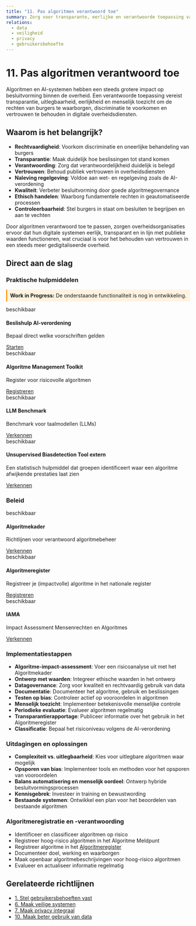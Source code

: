 ```yaml
---
title: "11. Pas algoritmen verantwoord toe"
summary: Zorg voor transparante, eerlijke en verantwoorde toepassing van algoritmen en AI-systemen.
relations:
  - data
  - veiligheid
  - privacy
  - gebruikersbehoefte
---
```


# 11. Pas algoritmen verantwoord toe

Algoritmen en AI-systemen hebben een steeds grotere impact op besluitvorming binnen de overheid. Een verantwoorde toepassing vereist transparantie, uitlegbaarheid, eerlijkheid en menselijk toezicht om de rechten van burgers te waarborgen, discriminatie te voorkomen en vertrouwen te behouden in digitale overheidsdiensten.

## Waarom is het belangrijk?

- **Rechtvaardigheid**: Voorkom discriminatie en oneerlijke behandeling van burgers
- **Transparantie**: Maak duidelijk hoe beslissingen tot stand komen
- **Verantwoording**: Zorg dat verantwoordelijkheid duidelijk is belegd
- **Vertrouwen**: Behoud publiek vertrouwen in overheidsdiensten
- **Naleving regelgeving**: Voldoe aan wet- en regelgeving zoals de AI-verordening
- **Kwaliteit**: Verbeter besluitvorming door goede algoritmegovernance
- **Ethisch handelen**: Waarborg fundamentele rechten in geautomatiseerde processen
- **Controleerbaarheid**: Stel burgers in staat om besluiten te begrijpen en aan te vechten

Door algoritmen verantwoord toe te passen, zorgen overheidsorganisaties ervoor dat hun digitale systemen eerlijk, transparant en in lijn met publieke waarden functioneren, wat cruciaal is voor het behouden van vertrouwen in een steeds meer gedigitaliseerde overheid.

## Direct aan de slag

<div class="direct-aan-de-slag">
    <h3>Praktische hulpmiddelen</h3>
    <div class="warning-banner" style="background-color: #fff3e0; padding: 0.5rem; border-left: 3px solid #ff9800; margin-bottom: 0.8rem;">
            <strong>Work in Progress:</strong> De onderstaande functionaliteit is nog in ontwikkeling.
        </div>
    <div class="action-cards">
        <div class="action-card">
            <span class="wip-badge wip-badge-beschikbaar">beschikbaar</span>
            <h4>Beslishulp AI-verordening</h4>
            <p>Bepaal direct welke voorschriften gelden</p>
            <a href="https://ai-verordening-beslishulp.apps.digilab.network/" class="action-button" target="_blank">Starten</a>
        </div>
        <div class="action-card">
            <span class="wip-badge wip-badge-beschikbaar">beschikbaar</span>
            <h4>Algoritme Management Toolkit</h4>
            <p>Register voor risicovolle algoritmen</p>
            <a href="https://amt.prd.apps.digilab.network/" class="action-button" target="_blank">Registreren</a>
        </div>
        <div class="action-card">
            <span class="wip-badge wip-badge-beschikbaar">beschikbaar</span>
            <h4>LLM Benchmark</h4>
            <p>Benchmark voor taalmodellen (LLMs)</p>
            <a href="https://github.com/MinBZK/llm-benchmark" class="action-button" target="_blank">Verkennen</a>
        </div>
        <div class="action-card">
            <span class="wip-badge wip-badge-beschikbaar">beschikbaar</span>
            <h4>Unsupervised Biasdetection Tool <span class="category-badge">extern</span></h4>
            <p>Een statistisch hulpmiddel dat groepen identificeert waar een algoritme afwijkende prestaties laat zien</p>
            <a href="https://algorithmaudit.eu/technical-tools/bdt/" class="action-button" target="_blank">Verkennen</a>
        </div>
    </div>
</div>
<div class="direct-aan-de-slag">
    <h3>Beleid</h3>
    <div class="action-cards">
        <div class="action-card">
            <span class="wip-badge wip-badge-beschikbaar">beschikbaar</span>
            <h4>Algoritmekader</h4>
            <p>Richtlijnen voor verantwoord algoritmebeheer</p>
            <a href="https://minbzk.github.io/Algoritmekader/" class="action-button" target="_blank">Verkennen</a>
        </div>
        <div class="action-card">
            <span class="wip-badge wip-badge-beschikbaar">beschikbaar</span>
            <h4>Algoritmeregister</h4>
            <p>Registreer je (impactvolle) algoritme in het nationale register</p>
            <a href="https://algoritmes.overheid.nl/nl" class="action-button" target="_blank">Registreren</a>
        </div>
        <div class="action-card">
            <span class="wip-badge wip-badge-beschikbaar">beschikbaar</span>
            <h4>IAMA</h4>
            <p>Impact Assessment Mensenrechten en Algoritmes</p>
            <a href="https://www.rijksoverheid.nl/documenten/rapporten/2021/02/25/impact-assessment-mensenrechten-en-algoritmes" class="action-button" target="_blank">Verkennen</a>
        </div>
    </div>
</div>

### Implementatiestappen

- **Algoritme-impact-assessment**: Voer een risicoanalyse uit met het Algoritmekader
- **Ontwerp met waarden**: Integreer ethische waarden in het ontwerp
- **Datagovernance**: Zorg voor kwaliteit en rechtvaardig gebruik van data
- **Documentatie**: Documenteer het algoritme, gebruik en beslissingen
- **Testen op bias**: Controleer actief op vooroordelen in algoritmen
- **Menselijk toezicht**: Implementeer betekenisvolle menselijke controle
- **Periodieke evaluatie**: Evalueer algoritmen regelmatig
- **Transparantierapportage**: Publiceer informatie over het gebruik in het Algoritmeregister
- **Classificatie**: Bepaal het risiconiveau volgens de AI-verordening

### Uitdagingen en oplossingen

- **Complexiteit vs. uitlegbaarheid**: Kies voor uitlegbare algoritmen waar mogelijk
- **Opsporen van bias**: Implementeer tools en methoden voor het opsporen van vooroordelen
- **Balans automatisering en menselijk oordeel**: Ontwerp hybride besluitvormingsprocessen
- **Kennisgebrek**: Investeer in training en bewustwording
- **Bestaande systemen**: Ontwikkel een plan voor het beoordelen van bestaande algoritmen

### Algoritmeregistratie en -verantwoording

- Identificeer en classificeer algoritmen op risico
- Registreer hoog-risico algoritmen in het Algoritme Meldpunt
- Registreer algoritme in het [Algoritmeregister](#direct-aan-de-slag)
- Documenteer doel, werking en waarborgen
- Maak openbaar algoritmebeschrijvingen voor hoog-risico algoritmen
- Evalueer en actualiseer informatie regelmatig

## Gerelateerde richtlijnen

- [1. Stel gebruikersbehoeften vast](../gebruikersbehoeften/index.md)
- [6. Maak veilige systemen](../veiligheid/index.md)
- [7. Maak privacy integraal](../privacy/index.md)
- [10. Maak beter gebruik van data](../data/index.md)
